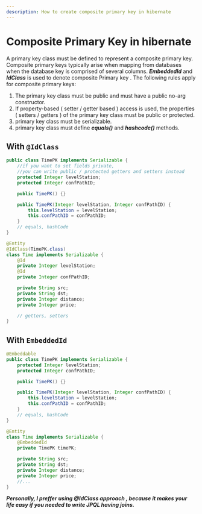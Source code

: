 ```yaml
---
description: How to create composite primary key in hibernate  
---
```


# Composite Primary Key in hibernate
 A primary key class must be defined to represent a composite primary key. Composite primary keys typically arise when mapping from databases when the database key is comprised of several columns. 
***EmbeddedId*** and ***IdClass*** is used to denote composite Primary key .
The following rules apply for composite primary keys:
1. The primary key class must be public and must have a public no-arg constructor.
1. If property-based ( setter / getter based )  access is used, the properties ( setters / getters ) of the primary key class must be public or protected.
1. primary key class must be serializable.
1. primary key class must define ***equals()*** and ***hashcode()*** methods.
## With `@IdClass`  
```Java
public class TimePK implements Serializable {
    //if you want to set fields private,
    //you can write public / protected getters and setters instead 
    protected Integer levelStation; 
    protected Integer confPathID;

    public TimePK() {}

    public TimePK(Integer levelStation, Integer confPathID) {
        this.levelStation = levelStation;
        this.confPathID = confPathID;
    }
    // equals, hashCode
}

@Entity
@IdClass(TimePK.class)
class Time implements Serializable {
    @Id
    private Integer levelStation;
    @Id
    private Integer confPathID;

    private String src;
    private String dst;
    private Integer distance;
    private Integer price;

    // getters, setters
}
```
## With `EmbeddedId`  
```Java
@Embeddable
public class TimePK implements Serializable {
    protected Integer levelStation;
    protected Integer confPathID;

    public TimePK() {}

    public TimePK(Integer levelStation, Integer confPathID) {
        this.levelStation = levelStation;
        this.confPathID = confPathID;
    }
    // equals, hashCode
}

@Entity
class Time implements Serializable {
    @EmbeddedId
    private TimePK timePK;

    private String src;
    private String dst;
    private Integer distance;
    private Integer price;
    //...
}
```
***Personally, I preffer using @IdClass approach , because it makes your life easy if you needed to write JPQL having joins.***
